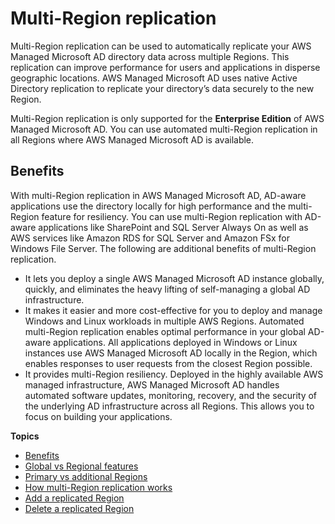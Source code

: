 # Multi\-Region replication<a name="ms_ad_configure_multi_region_replication"></a>

Multi\-Region replication can be used to automatically replicate your AWS Managed Microsoft AD directory data across multiple Regions\. This replication can improve performance for users and applications in disperse geographic locations\. AWS Managed Microsoft AD uses native Active Directory replication to replicate your directory’s data securely to the new Region\. 

Multi\-Region replication is only supported for the **Enterprise Edition** of AWS Managed Microsoft AD\. You can use automated multi\-Region replication in all Regions where AWS Managed Microsoft AD is available\.

## Benefits<a name="multi-region-benefits"></a>

With multi\-Region replication in AWS Managed Microsoft AD, AD\-aware applications use the directory locally for high performance and the multi\-Region feature for resiliency\. You can use multi\-Region replication with AD\-aware applications like SharePoint and SQL Server Always On as well as AWS services like Amazon RDS for SQL Server and Amazon FSx for Windows File Server\. The following are additional benefits of multi\-Region replication\.
+ It lets you deploy a single AWS Managed Microsoft AD instance globally, quickly, and eliminates the heavy lifting of self\-managing a global AD infrastructure\. 
+ It makes it easier and more cost\-effective for you to deploy and manage Windows and Linux workloads in multiple AWS Regions\. Automated multi\-Region replication enables optimal performance in your global AD\-aware applications\. All applications deployed in Windows or Linux instances use AWS Managed Microsoft AD locally in the Region, which enables responses to user requests from the closest Region possible\.
+ It provides multi\-Region resiliency\. Deployed in the highly available AWS managed infrastructure, AWS Managed Microsoft AD handles automated software updates, monitoring, recovery, and the security of the underlying AD infrastructure across all Regions\. This allows you to focus on building your applications\.

**Topics**
+ [Benefits](#multi-region-benefits)
+ [Global vs Regional features](multi-region-global-region-features.md)
+ [Primary vs additional Regions](multi-region-global-primary-additional.md)
+ [How multi\-Region replication works](multi-region-how-it-works.md)
+ [Add a replicated Region](multi-region-add-region.md)
+ [Delete a replicated Region](multi-region-delete-region.md)